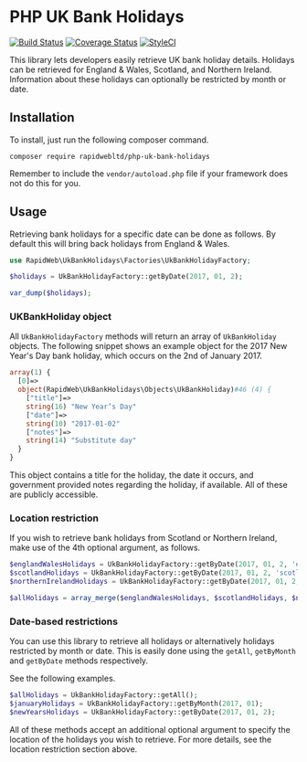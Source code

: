 # PHP UK Bank Holidays

[![Build Status](https://travis-ci.org/rapidwebltd/php-uk-bank-holidays.svg?branch=master)](https://travis-ci.org/rapidwebltd/php-uk-bank-holidays)
[![Coverage Status](https://coveralls.io/repos/github/rapidwebltd/php-uk-bank-holidays/badge.svg?branch=master)](https://coveralls.io/github/rapidwebltd/php-uk-bank-holidays?branch=master)
[![StyleCI](https://styleci.io/repos/84812494/shield?branch=master)](https://styleci.io/repos/84812494)

This library lets developers easily retrieve UK bank holiday details. Holidays can be retrieved for 
England & Wales, Scotland, and Northern Ireland. Information about these holidays can optionally be
restricted by month or date.

## Installation
To install, just run the following composer command.

`composer require rapidwebltd/php-uk-bank-holidays`

Remember to include the `vendor/autoload.php` file if your framework does not do this for you.

## Usage

Retrieving bank holidays for a specific date can be done as follows. By default this will bring
back holidays from England & Wales.

```php
use RapidWeb\UkBankHolidays\Factories\UkBankHolidayFactory;

$holidays = UkBankHolidayFactory::getByDate(2017, 01, 2);

var_dump($holidays);
```

### UKBankHoliday object

All `UkBankHolidayFactory` methods will return an array of `UkBankHoliday` objects. The following
snippet shows an example object for the 2017 New Year's Day bank holiday, which occurs on the 2nd 
of January 2017.

```php
array(1) {
  [0]=>
  object(RapidWeb\UkBankHolidays\Objects\UkBankHoliday)#46 (4) {
    ["title"]=>
    string(16) "New Year’s Day"
    ["date"]=>
    string(10) "2017-01-02"
    ["notes"]=>
    string(14) "Substitute day"
  }
}
```

This object contains a title for the holiday, the date it occurs, and government provided notes
regarding the holiday, if available. All of these are publicly accessible.

### Location restriction

If you wish to retrieve bank holidays from Scotland or Northern Ireland, make use of the 4th optional
argument, as follows.

```php
$englandWalesHolidays = UkBankHolidayFactory::getByDate(2017, 01, 2, 'england-and-wales');
$scotlandHolidays = UkBankHolidayFactory::getByDate(2017, 01, 2, 'scotland');
$northernIrelandHolidays = UkBankHolidayFactory::getByDate(2017, 01, 2, 'northern-ireland');

$allHolidays = array_merge($englandWalesHolidays, $scotlandHolidays, $northernIrelandHolidays);
```

### Date-based restrictions

You can use this library to retrieve all holidays or alternatively holidays restricted by month or date.
This is easily done using the `getAll`, `getByMonth` and `getByDate` methods respectively.

See the following examples.

```php
$allHolidays = UkBankHolidayFactory::getAll();
$januaryHolidays = UkBankHolidayFactory::getByMonth(2017, 01);
$newYearsHolidays = UkBankHolidayFactory::getByDate(2017, 01, 2);
```

All of these methods accept an additional optional argument to specify the location of the holidays you wish to
retrieve. For more details, see the location restriction section above.
